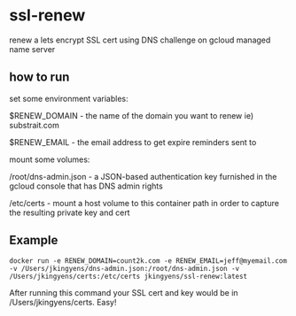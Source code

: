 # ssl-renew
renew a lets encrypt SSL cert using DNS challenge on gcloud managed name server

## how to run

set some environment variables:

$RENEW_DOMAIN - the name of the domain you want to renew ie) substrait.com

$RENEW_EMAIL - the email address to get expire reminders sent to

mount some volumes:

/root/dns-admin.json - a JSON-based authentication key furnished in the gcloud console that has DNS admin rights

/etc/certs - mount a host volume to this container path in order to capture the resulting private key and cert

## Example

    docker run -e RENEW_DOMAIN=count2k.com -e RENEW_EMAIL=jeff@myemail.com -v /Users/jkingyens/dns-admin.json:/root/dns-admin.json -v /Users/jkingyens/certs:/etc/certs jkingyens/ssl-renew:latest

After running this command your SSL cert and key would be in /Users/jkingyens/certs. Easy!
